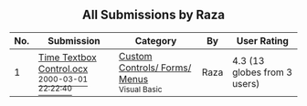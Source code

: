 ﻿<div align="center">

## All Submissions by Raza

</div>

No.  | Submission | Category | By   | User Rating
---- | ---------- | -------- | ---- | -----------
1 | [Time Textbox Control\.ocx<br /><sup>2000-03-01 22:22:40</sup>](https://github.com/Planet-Source-Code/raza-time-textbox-control-ocx__1-6359) | [Custom Controls/ Forms/  Menus<br /><sup>Visual Basic</sup>](../ByCategory/custom-controls-forms-menus__1-4.md) | Raza | 4.3 (13 globes from 3 users)
